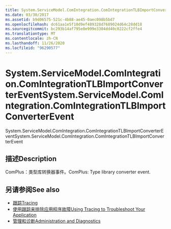```yaml
---
title: System.ServiceModel.ComIntegration.ComIntegrationTLBImportConverterEvent
ms.date: 03/30/2017
ms.assetid: b9d06575-521c-4b88-ae45-0aec098b5bd7
ms.openlocfilehash: dc61aa1e5f10d9ef489328d7689024d64c28dd18
ms.sourcegitcommit: bc293b14af795e0e999e3304dd40c0222cf2ffe4
ms.translationtype: MT
ms.contentlocale: zh-CN
ms.lasthandoff: 11/26/2020
ms.locfileid: "96290577"
---
```

# <a name="systemservicemodelcomintegrationcomintegrationtlbimportconverterevent"></a><span data-ttu-id="7f63f-102">System.ServiceModel.ComIntegration.ComIntegrationTLBImportConverterEvent</span><span class="sxs-lookup"><span data-stu-id="7f63f-102">System.ServiceModel.ComIntegration.ComIntegrationTLBImportConverterEvent</span></span>

<span data-ttu-id="7f63f-103">System.ServiceModel.ComIntegration.ComIntegrationTLBImportConverterEvent</span><span class="sxs-lookup"><span data-stu-id="7f63f-103">System.ServiceModel.ComIntegration.ComIntegrationTLBImportConverterEvent</span></span>  
  
## <a name="description"></a><span data-ttu-id="7f63f-104">描述</span><span class="sxs-lookup"><span data-stu-id="7f63f-104">Description</span></span>  

 <span data-ttu-id="7f63f-105">ComPlus：类型库转换器事件。</span><span class="sxs-lookup"><span data-stu-id="7f63f-105">ComPlus: Type library converter event.</span></span>  
  
## <a name="see-also"></a><span data-ttu-id="7f63f-106">另请参阅</span><span class="sxs-lookup"><span data-stu-id="7f63f-106">See also</span></span>

- [<span data-ttu-id="7f63f-107">跟踪</span><span class="sxs-lookup"><span data-stu-id="7f63f-107">Tracing</span></span>](index.md)
- [<span data-ttu-id="7f63f-108">使用跟踪来排除应用程序故障</span><span class="sxs-lookup"><span data-stu-id="7f63f-108">Using Tracing to Troubleshoot Your Application</span></span>](using-tracing-to-troubleshoot-your-application.md)
- [<span data-ttu-id="7f63f-109">管理和诊断</span><span class="sxs-lookup"><span data-stu-id="7f63f-109">Administration and Diagnostics</span></span>](../index.md)
